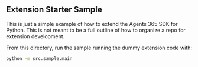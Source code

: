 ## Extension Starter Sample

This is just a simple example of how to extend the Agents 365 SDK for Python. This is not meant to be a full outline of how to organize a repo for extension development.

From this directory, run the sample running the dummy extension code with:

```bash
python -m src.sample.main
```